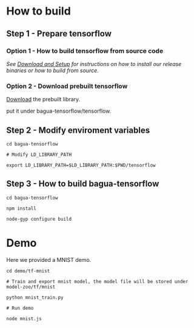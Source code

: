 # How to build

## Step 1 - Prepare tensorflow

### Option 1 - How to build tensorflow from source code

*See [Download and Setup](https://github.com/tensorflow/tensorflow/blob/master/tensorflow/g3doc/get_started/os_setup.md) for instructions on how to install our release binaries or how to build from source.*

### Option 2 - Download prebuilt tensorflow

[Download](https://github.com/TianyouLi/bagua/releases/download/0.01/libtensorflow-lnx64.so) the prebuilt library.

put it under bagua-tensorflow/tensorflow.

## Step 2 - Modify enviroment variables

  ```shell
  cd bagua-tensorflow

  # Modify LD_LIBRARY_PATH

  export LD_LIBRARY_PATH=$LD_LIBRARY_PATH:$PWD/tensorflow
  ```

## Step 3 - How to build bagua-tensorflow

  ```shell
  cd bagua-tensorflow

  npm install

  node-gyp configure build
  ```

# Demo

Here we provided a MNIST demo.


  ```shell
  cd demo/tf-mnist

  # Train and export mnist model, the model file will be stored under model-zoo/tf/mnist
  
  python mnist_train.py
  
  # Run demo

  node mnist.js
  ```